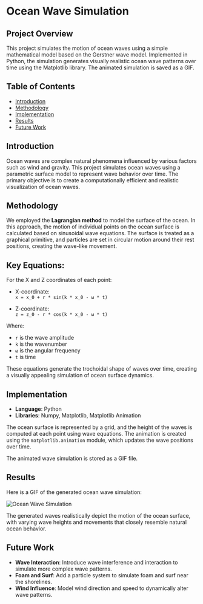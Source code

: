 # Ocean Wave Simulation

## Project Overview

This project simulates the motion of ocean waves using a simple mathematical model based on the Gerstner wave model. Implemented in Python, the simulation generates visually realistic ocean wave patterns over time using the Matplotlib library. The animated simulation is saved as a GIF.

## Table of Contents

- [Introduction](#introduction)
- [Methodology](#methodology)
- [Implementation](#implementation)
- [Results](#results)
- [Future Work](#future-work)

## Introduction

Ocean waves are complex natural phenomena influenced by various factors such as wind and gravity. This project simulates ocean waves using a parametric surface model to represent wave behavior over time. The primary objective is to create a computationally efficient and realistic visualization of ocean waves.

## Methodology

We employed the **Lagrangian method** to model the surface of the ocean. In this approach, the motion of individual points on the ocean surface is calculated based on sinusoidal wave equations. The surface is treated as a graphical primitive, and particles are set in circular motion around their rest positions, creating the wave-like movement.

## Key Equations:

For the X and Z coordinates of each point:

- X-coordinate:  
  `x = x_0 + r * sin(k * x_0 - ω * t)`

- Z-coordinate:  
  `z = z_0 - r * cos(k * x_0 - ω * t)`

Where:
- `r` is the wave amplitude
- `k` is the wavenumber
- `ω` is the angular frequency
- `t` is time

These equations generate the trochoidal shape of waves over time, creating a visually appealing simulation of ocean surface dynamics.


## Implementation

- **Language**: Python
- **Libraries**: Numpy, Matplotlib, Matplotlib Animation

The ocean surface is represented by a grid, and the height of the waves is computed at each point using wave equations. The animation is created using the `matplotlib.animation` module, which updates the wave positions over time.

The animated wave simulation is stored as a GIF file.

## Results

Here is a GIF of the generated ocean wave simulation:

![Ocean Wave Simulation](fluid.gif)

The generated waves realistically depict the motion of the ocean surface, with varying wave heights and movements that closely resemble natural ocean behavior.


## Future Work

- **Wave Interaction**: Introduce wave interference and interaction to simulate more complex wave patterns.
- **Foam and Surf**: Add a particle system to simulate foam and surf near the shorelines.
- **Wind Influence**: Model wind direction and speed to dynamically alter wave patterns.
